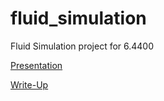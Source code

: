 # fluid_simulation
Fluid Simulation project for 6.4400

[Presentation](https://docs.google.com/presentation/d/1J9M7z_I2O0aQMWdaALkwd9hz_ry-LvD3PwJCPgRQfmk/edit?usp=sharing)

[Write-Up](https://docs.google.com/document/d/1YB42ELQwBVLCtTHaQnPgZH23YxhB-umGh1EWt55c0A4/edit?usp=sharing)
